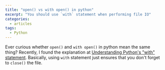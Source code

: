 ```yaml
---
title: "open() vs with open() in python"
excerpt: "You should use `with` statement when performing file IO"
categories:
  - articles
tags:
  - Python
---
```


Ever curious whether `open()` and `with open()` in python mean the same thing? Recently, I found the explanation at [Understanding Python's "with" statement](http://effbot.org/zone/python-with-statement.htm). Basically, using `with` statement just ensures that you don't forget to `close()` the file.

